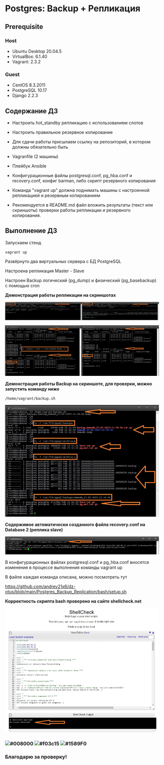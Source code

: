 # Postgres: Backup + Репликация

## **Prerequisite**

### Host ###
- Ubuntu Desktop 20.04.5
- VirtualBox: 6.1.40
- Vagrant: 2.3.2

### Guest ###
- CentOS 8.3.2011
- PostgreSQL 10.17
- Django 2.2.3

## **Содержание ДЗ**

- Настроить hot_standby репликацию с использованием слотов

- Настроить правильное резервное копирование

- Для сдачи работы присылаем ссылку на репозиторий, в котором должны обязательно быть

- Vagranfile (2 машины)

- Плейбук Ansible

- Конфигурационные файлы postgresql.conf, pg_hba.conf и recovery.conf, конфиг barman, либо скрипт резервного копирования

- Команда "vagrant up" должна поднимать машины с настроенной репликацией и резервным копированием

- Рекомендуется в README.md файл вложить результаты (текст или скриншоты) проверки работы репликации и резервного копирования.

## **Выполнение ДЗ**

Запускаем стенд
```
vagrant up
```

Развёрнуто два виртуальных сервера с БД PostgreSQL

Настроена репликация Master - Slave

Настроен Backup логический (pg_dump) и физический (pg_basebackup) с помощью cron

**Демонстрация работы репликации на скриншотах**

![master_slave](https://github.com/andrey21x6/dz-otus/blob/main/Postgres_Backup_Replication/scrin/master_slave.jpg)

![create_db](https://github.com/andrey21x6/dz-otus/blob/main/Postgres_Backup_Replication/scrin/create_db.jpg)

**Демонстрация работы Backup на скриншоте, для проверки, можно запустить команду ниже**

```
/home/vagrant/backup.sh
```

![backup](https://github.com/andrey21x6/dz-otus/blob/main/Postgres_Backup_Replication/scrin/backup.jpg)

**Содержимое автоматически созданного файла recovery.conf на Database 2 (реплика slave)**

![recovery.conf](https://github.com/andrey21x6/dz-otus/blob/main/Postgres_Backup_Replication/scrin/recovery.conf.jpg)

В конфигурационных файлах postgresql.conf и pg_hba.conf вносятся изменения в процессе выполнения команды vagrant up

В файле каждая команда описана, можно посмотреть тут

https://github.com/andrey21x6/dz-otus/blob/main/Postgres_Backup_Replication/bash/setup.sh

**Корректность скрипта bash проверено на сайте shellcheck.net**

![shellcheck.net](https://github.com/andrey21x6/dz-otus/blob/main/Postgres_Backup_Replication/scrin/shellcheck.net.jpg)



### ![#008000](https://placehold.co/15x15/008000/008000.png) ![#f03c15](https://placehold.co/15x15/f03c15/f03c15.png) ![#1589F0](https://placehold.co/15x15/1589F0/1589F0.png)
### Благодарю за проверку!
